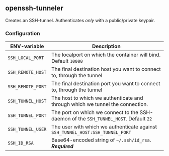 ## openssh-tunneler

Creates an SSH-tunnel. Authenticates *only* with a public/private keypair.

### Configuration

| ENV-variable | Description
|---|---
| `SSH_LOCAL_PORT` | The localport on which the container will bind. Default `10000`
| `SSH_REMOTE_HOST` | The final destination host you want to connect to, through the tunnel
| `SSH_REMOTE_PORT` | The final destination port you want to connect to, through the tunnel
| `SSH_TUNNEL_HOST` | The host to which we authenticate and through which we tunnel the connection.
| `SSH_TUNNEL_PORT` | The port on which we connect to the SSH-daemon of the `SSH_TUNNEL_HOST`. Default `22`
| `SSH_TUNNEL_USER` | The user with which we authenticate against `SSH_TUNNEL_HOST:SSH_TUNNEL_PORT`
| `SSH_ID_RSA` | Base64-encoded string of `~/.ssh/id_rsa`. ***Required***
